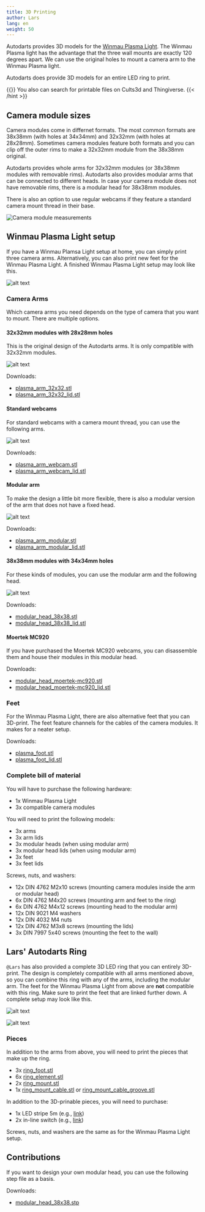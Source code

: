 ```yaml
---
title: 3D Printing
author: Lars
lang: en
weight: 50
---
```


Autodarts provides 3D models for the [Winmau Plasma Light](https://winmau.com/plasma-dartboard-light-4300?__cf_chl_tk=PGtC255Z1irSFZJjHqPuQns3DkOSfGvVEftt4Sr9VUo-1676315447-0-gaNycGzNCns).
The Winmau Plasma light has the advantage that the three wall mounts are exactly 120 degrees apart.
We can use the original holes to mount a camera arm to the Winmau Plasma light.

Autodarts does provide 3D models for an entire LED ring to print.

{{<hint type=note icon=gdoc_info_outline >}}
You also can search for printable files on Cults3d and Thingiverse.
{{< /hint >}}


## Camera module sizes

Camera modules come in differnet formats.
The most common formats are 38x38mm (with holes at 34x34mm) and 32x32mm (with holes at 28x28mm).
Sometimes camera modules feature both formats and you can clip off the outer rims to make a 32x32mm module from the 38x38mm original.

Autodarts provides whole arms for 32x32mm modules (or 38x38mm modules with removable rims).
Autodarts also provides modular arms that can be connected to different heads.
In case your camera module does not have removable rims, there is a modular head for 38x38mm modules.

There is also an option to use regular webcams if they feature a standard camera mount thread in their base.

![Camera module measurements](/3d-printing/images/camera_module_measures.jpg)

## Winmau Plasma Light setup

If you have a Winmau Plamsa Light setup at home, you can simply print three camera arms.
Alternatively, you can also print new feet for the Winmau Plasma Light.
A finished Winmau Plasma Light setup may look like this.

![alt text](/3d-printing/images/plasma_assembly_git.png)

### Camera Arms

Which camera arms you need depends on the type of camera that you want to mount.
There are multiple options.

#### 32x32mm modules with 28x28mm holes

This is the original design of the Autodarts arms.
It is only compatible with 32x32mm modules.

![alt text](/3d-printing/images/plasma_arm_assembly_git.png)

Downloads:

- [plasma_arm_32x32.stl](/3d-printing/stl/plasma_arm_32x32.stl)
- [plasma_arm_32x32_lid.stl](/3d-printing/stl/plasma_arm_32x32_lid.stl)

#### Standard webcams

For standard webcams with a camera mount thread, you can use the following arms.

![alt text](/3d-printing/images/plasma_arm_assembly_webcam_git.png)

Downloads:

- [plasma_arm_webcam.stl](/3d-printing/stl/plasma_arm_webcam.stl)
- [plasma_arm_webcam_lid.stl](/3d-printing/stl/plasma_arm_webcam_lid.stl)

#### Modular arm

To make the design a little bit more flexible, there is also a modular version of the arm that does not have a fixed head.

![alt text](/3d-printing/images/plasma_arm_assembly_modular_git.png)

Downloads:

- [plasma_arm_modular.stl](/3d-printing/stl/plasma_arm_modular.stl)
- [plasma_arm_modular_lid.stl](/3d-printing/stl/plasma_arm_modular_lid.stl)

#### 38x38mm modules with 34x34mm holes

For these kinds of modules, you can use the modular arm and the following head.

![alt text](/3d-printing/images/plasma_arm_assembly_modular_git_2.png)

Downloads:

- [modular_head_38x38.stl](/3d-printing/stl/modular_head_38x38.stl)
- [modular_head_38x38_lid.stl](/3d-printing/stl/modular_head_38x38_lid.stl)

#### Moertek MC920

If you have purchased the Moertek MC920 webcams, you can disassemble them and house their modules in this modular head.

Downloads:

- [modular_head_moertek-mc920.stl](/3d-printing/stl/modular_head_moertek-mc920.stl)
- [modular_head_moertek-mc920_lid.stl](/3d-printing/stl/modular_head_moertek-mc920_lid.stl)

### Feet

For the Winmau Plasma Light, there are also alternative feet that you can 3D-print.
The feet feature channels for the cables of the camera modules.
It makes for a neater setup.

Downloads:

- [plasma_foot.stl](/3d-printing/stl/plasma_foot.stl)
- [plasma_foot_lid.stl](/3d-printing/stl/plasma_foot_lid.stl)

### Complete bill of material

You will have to purchase the following hardware:

- 1x Winmau Plasma Light
- 3x compatible camera modules

You will need to print the following models:

- 3x arms
- 3x arm lids
- 3x modular heads (when using modular arm)
- 3x modular head lids (when using modular arm)
- 3x feet
- 3x feet lids

Screws, nuts, and washers:

- 12x DIN 4762 M2x10 screws (mounting camera modules inside the arm or modular head)
- 6x DIN 4762 M4x20 screws (mounting arm and feet to the ring)
- 6x DIN 4762 M4x12 screws (mounting head to the modular arm)
- 12x DIN 9021 M4 washers
- 12x DIN 4032 M4 nuts
- 12x DIN 4762 M3x8 screws (mounting the lids)
- 3x DIN 7997 5x40 screws (mounting the feet to the wall)

## Lars' Autodarts Ring

`@Lars` has also provided a complete 3D LED ring that you can entirely 3D-print.
The design is completely compatible with all arms mentioned above, so you can combine this ring with any of the arms, including the modular arm.
The feet for the Winmau Plasma Light from above are **not** compatible with this ring.
Make sure to print the feet that are linked further down.
A complete setup may look like this.

![alt text](/3d-printing/images/print_assembly_git.png)

![alt text](/3d-printing/images/print_arm_assembly_git.png)

### Pieces

In addition to the arms from above, you will need to print the pieces that make up the ring.

- 3x [ring_foot.stl](/3d-printing/stl/ring/ring_foot.stl)
- 6x [ring_element.stl](/3d-printing/stl/ring/ring_element.stl)
- 2x [ring_mount.stl](/3d-printing/stl/ring/ring_mount.stl)
- 1x [ring_mount_cable.stl](/3d-printing/stl/ring/ring_mount_cable.stl) or [ring_mount_cable_groove.stl](/3d-printing/stl/ring/ring_mount_cable_groove.stl)

In addition to the 3D-prinable pieces, you will need to purchase:

- 1x LED stripe 5m (e.g., [link](https://www.amazon.de/gp/product/B07TJXZNDZ/ref=ppx_yo_dt_b_search_asin_title?ie=UTF8&psc=1))
- 2x in-line switch (e.g., [link](https://www.amazon.de/UEETEK-Streifen-Aus-schalter-Stecker-Schalter-Wie-gezeigt/dp/B077HKVYRY/ref=sr_1_9?__mk_de_DE=%C3%85M%C3%85%C5%BD%C3%95%C3%91&crid=14UX4NT2N44A4&keywords=inline+an+ausschalter&qid=1641925914&sprefix=inline+an+aus+schalte%2Caps%2))

Screws, nuts, and washers are the same as for the Winmau Plasma Light setup.

## Contributions

If you want to design your own modular head, you can use the following step file as a basis.

Downloads:

- [modular_head_38x38.stp](/3d-printing/stp/modular_head_38x38.stp)
